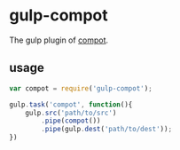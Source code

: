 # gulp-compot

The gulp plugin of [compot](https://github.com/Kiikurage/compot).

## usage

```js
var compot = require('gulp-compot');

gulp.task('compot', function(){
    gulp.src('path/to/src')
        .pipe(compot())
        .pipe(gulp.dest('path/to/dest'));
})
```
